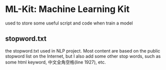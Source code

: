 # ML-Kit: Machine Learning Kit
used to store some useful script and code when train a model

## stopword.txt
the stopword.txt used in NLP project. Most content are based on the public stopword list on the Internet, but I also add some other stop words, such as some html keyword, 中文全角空格(line 1927), etc.
